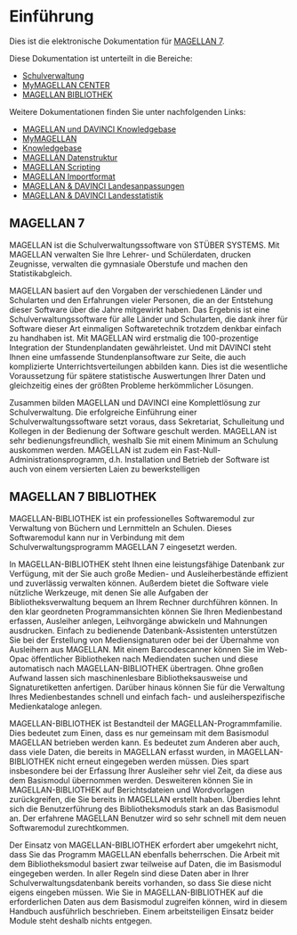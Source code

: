 # Einführung

Dies ist die elektronische Dokumentation für [MAGELLAN 7](https://magellan.stueber.de).

Diese Dokumentation ist unterteilt in die Bereiche:

* [Schulverwaltung](https://doc.magellan7.stueber.de/schulverwaltung/installation/)
* [MyMAGELLAN CENTER](https://doc.magellan7.stueber.de/mymagellancenter/einfuehrung/)
* [MAGELLAN BIBLIOTHEK](https://doc.magellan7.stueber.de/bibliothek/)

Weitere Dokumentationen finden Sie unter nachfolgenden Links:

* [MAGELLAN  und DAVINCI Knowledgebase](https://doc.kb.stueber.de)
* [MyMAGELLAN](https://doc.mymagellan7.stueber.de)
* [Knowledgebase](https://doc.kb.stueber.de/)
* [MAGELLAN Datenstruktur](https://doc.magellan7-toolbox.stueber.de/)
* [MAGELLAN Scripting](https://doc.magellan7-toolbox.stueber.de/)
* [MAGELLAN Importformat](https://doc.magellan7-toolbox.stueber.de/)
* [MAGELLAN & DAVINCI Landesanpassungen](https://doc.la.stueber.de)
* [MAGELLAN & DAVINCI Landesstatistik](https://doc.ls.stueber.de)

## MAGELLAN 7

MAGELLAN ist die Schulverwaltungssoftware von STÜBER SYSTEMS. Mit MAGELLAN verwalten Sie Ihre Lehrer- und Schülerdaten, drucken Zeugnisse, verwalten die gymnasiale Oberstufe und machen den Statistikabgleich.

MAGELLAN basiert auf den Vorgaben der verschiedenen Länder und Schularten und den Erfahrungen vieler Personen, die an der Entstehung dieser Software über die Jahre mitgewirkt haben. Das Ergebnis ist eine Schulverwaltungssoftware für alle Länder und Schularten, die dank ihrer für Software dieser Art einmaligen Softwaretechnik trotzdem denkbar einfach zu handhaben ist. Mit MAGELLAN wird erstmalig die 100-prozentige Integration der Stundenplandaten gewährleistet. Und mit DAVINCI steht Ihnen eine umfassende Stundenplansoftware zur Seite, die auch komplizierte Unterrichtsverteilungen abbilden kann. Dies ist die wesentliche Voraussetzung für spätere statistische Auswertungen Ihrer Daten und gleichzeitig eines der größten Probleme herkömmlicher Lösungen.

Zusammen bilden MAGELLAN und DAVINCI eine Komplettlösung zur Schulverwaltung. Die erfolgreiche Einführung einer Schulverwaltungssoftware setzt voraus, dass Sekretariat, Schulleitung und Kollegen in der Bedienung der Software geschult werden. MAGELLAN ist sehr bedienungsfreundlich, weshalb Sie mit einem Minimum an Schulung auskommen werden. MAGELLAN ist zudem ein Fast-Null-Administrationsprogramm, d.h. Installation und Betrieb der Software ist auch von einem versierten Laien zu bewerkstelligen

## MAGELLAN 7 BIBLIOTHEK

MAGELLAN-BIBLIOTHEK ist ein professionelles Softwaremodul zur Verwaltung von Büchern und Lernmitteln an Schulen. Dieses Softwaremodul kann nur in Verbindung mit dem Schulverwaltungsprogramm MAGELLAN 7 eingesetzt werden.

In MAGELLAN-BIBLIOTHEK steht Ihnen eine leistungsfähige Datenbank zur Verfügung, mit der Sie auch große Medien- und Ausleiherbestände effizient und zuverlässig verwalten können. Außerdem bietet die Software viele nützliche Werkzeuge, mit denen Sie alle Aufgaben der Bibliotheksverwaltung bequem an Ihrem Rechner durchführen können.
In den klar geordneten Programmansichten können Sie Ihren Medienbestand erfassen, Ausleiher anlegen, Leihvorgänge abwickeln und Mahnungen ausdrucken. Einfach zu bedienende Datenbank-Assistenten unterstützen Sie bei der Erstellung von Mediensignaturen oder bei der Übernahme von Ausleihern aus MAGELLAN. Mit einem Barcodescanner können Sie im Web-Opac öffentlicher Bibliotheken nach Mediendaten suchen und diese automatisch nach MAGELLAN-BIBLIOTHEK übertragen. Ohne großen Aufwand lassen sich maschinenlesbare Bibliotheksausweise und Signaturetiketten anfertigen. Darüber hinaus können Sie für die Verwaltung Ihres Medienbestandes schnell und einfach fach- und ausleiherspezifische Medienkataloge anlegen.

MAGELLAN-BIBLIOTHEK ist Bestandteil der MAGELLAN-Programmfamilie. Dies bedeutet zum Einen, dass es nur gemeinsam mit dem Basismodul MAGELLAN betrieben werden kann. Es bedeutet zum Anderen aber auch, dass viele Daten, die bereits in MAGELLAN erfasst wurden, in MAGELLAN-BIBLIOTHEK nicht erneut eingegeben werden müssen. Dies spart insbesondere bei der Erfassung Ihrer Ausleiher sehr viel Zeit, da diese aus dem Basismodul übernommen werden. Desweiteren können Sie in MAGELLAN-BIBLIOTHEK auf Berichtsdateien und Wordvorlagen zurückgreifen, die Sie bereits in MAGELLAN erstellt haben. Überdies lehnt sich die Benutzerführung des Bibliotheksmoduls stark an das Basismodul an. Der erfahrene MAGELLAN Benutzer wird so sehr schnell mit dem neuen Softwaremodul zurechtkommen.

Der Einsatz von MAGELLAN-BIBLIOTHEK erfordert aber umgekehrt nicht, dass Sie das Programm MAGELLAN ebenfalls beherrschen. Die Arbeit mit dem Bibliotheksmodul basiert zwar teilweise auf Daten, die im Basismodul eingegeben werden. In aller Regeln sind diese Daten aber in Ihrer Schulverwaltungsdatenbank bereits vorhanden, so dass Sie diese nicht eigens eingeben müssen. Wie Sie in MAGELLAN-BIBLIOTHEK auf die erforderlichen Daten aus dem Basismodul zugreifen können, wird in diesem Handbuch ausführlich beschrieben. Einem arbeitsteiligen Einsatz beider Module steht deshalb nichts entgegen.
